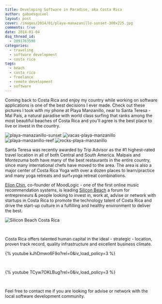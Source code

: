 ```yaml
---
title: Developing Software in Paradise, aka Costa Rica
author: gaboesquivel
layout: post
cover: /images/2014/01/playa-manazanillo-sunset-300x225.jpg
comments: true
date: 2014-01-04 
dsq_thread_id:
  - 2091763598
categories:
  - traveling
  - software development
  - costa rica
tags:
  - beach
  - costa rica
  - freelance
  - remote development
  - software
---
```

Coming back to Costa Rica and enjoy my country while working on software applications is one of the best decisions I ever made. Check out these pictures I took with my phone at Playa Manzanillo, near to Santa Teresa - Mal País, a natural paradise with world class surfing that ranks among the most beautiful beaches of Costa Rica and you'll agree is the best place to live or invest in the country.

<div class="center-align-wrapper">
<img alt="playa-manazanillo-sunset" src="/images/2014/01/playa-manazanillo-sunset-300x225.jpg" />
<img alt="vacas-playa-manzanillo" src="/images/2014/01/vacas-playa-manzanillo-300x225.jpg"/>
<img alt="playa-manzanillo-reef" src="/images/2014/01/playa-manzanillo-reef-300x225.jpg" />
<img alt="rocks-playa-manzanillo" src="/images/2014/01/rocks-playa-manzanillo-300x225.jpg"/>
</div>

Santa Teresa was recently awarded by Trip Advisor as the #1 highest-rated travel location in all of both Central and South America. Malpais and Montezuma both have many of the best restaurants in the entire country, since many international chefs have moved to the area. The area is also a major center of Costa Rica Yoga with over a dozen places to learn/practice and many yoga retreats and surf+yoga retreat combinations. 

[Elion Chin](https://angel.co/elion-chin), co-founder of MoodLogic - one of the first online music recommendation systems, is leading [Silicon Beach](http://bit.ly/SiliconBeachCR) a forum for entrepreneurs & people looking to invest in, work at, advise or network with startups in Costa Rica to promote the technology talent of Costa Rica and drive the start-up culture in a fulfilling and healthy environment to deliver the best.

<div class="center-align-wrapper">
	<img alt="Silicon Beach Costa Rica" src="/images/2014/01/silicon-beach-costa-rica.png"/>
</div>

&nbsp;

Costa Rica offers talented human capital in the ideal - strategic - location, proven track record, quality infrastructure and excellent business climate.

{% youtube kJhDmwo6F9o?rel=0&iv_load_policy=3 %}

&nbsp;

{% youtube TCyw7OKLBug?rel=0&iv_load_policy=3 %}

&nbsp;

Feel free to contact me if you are looking for advise or network with the local software development community.

